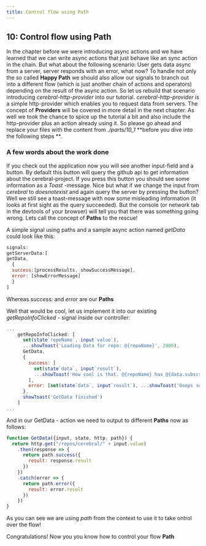 ```yaml
---
title: Control flow using Path
---
```


## 10: Control flow using Path

In the chapter before we were introducing async actions and we have learned that we can write async actions that just behave like an sync action in the chain.
But what about the following scenario: User gets data async from a server, server responds with an error, what now? To handle not only the so called **Happy Path** we should also allow our signals to branch out into a different flow (which is just another chain of actions and operators) depending on the result of the async action.
So let us rebuild that scenario introducing *cerebral-http-provider* into our tutorial. *cerebral-http-provider* is a simple http-provider which enables you to request data from servers.  The concept of **Providers** will be covered in more detail in the next chapter. As well we took the chance to spice up the tutorial a bit and also include the http-provider plus an action already using it. 
So please go ahead and replace your files with the content from *./parts/10_1* **before you dive into the following steps **.

### A few words about the work done

If you check out the application now you will see another input-field and a button.
By default this button will query the github api to get information about the cerebral-project.
If you press this button you should see some information as a *Toast* -message.
Nice but what if we change the input from *cerebral* to *doesnotexist* and again query the server by pressing the button? Well we still see a toast-message with now some misleading information (it looks at first sight as the query succeeded). But the console (or network tab in the devtools of your browser) will tell you that there was something going wrong.
Lets call the concept of **Paths** to the rescue!


A simple signal using paths and a sample async action named *getData* could look like this:
```js
signals:
getServerData:[
getData, 
  {
  success:[processResults, showSuccessMessage], 
  error: [showErrorMessage]
  }
]
```

Whereas *success:* and *error* are our **Paths**

Well that would be cool, let us implement it into our existing *getRepoInfoClicked* - signal inside our controller:

```js
...
    getRepoInfoClicked: [
      set(state`repoName`, input`value`),
      ...showToast('Loading Data for repo: @{repoName}', 2000),
      GetData,
      {
        success: [
          set(state`data`, input`result`),
          ...showToast('How cool is that. @{repoName} has @{data.subscribers_count} subscribers and @{data.stargazers_count} stars!', 5000, "success")
        ],
        error: [set(state`data`, input`result`), ...showToast('Ooops something went wrong: @{data.message}', 5000, "error")]
      },
      showToast('GetData finished')
    ]
...
```
And in our GetData - action we need to output  to different **Paths** now as follows:

```js
function GetData({input, state, http, path}) {
  return http.get("/repos/cerebral/" + input.value)
    .then(response => {
      return path.success({
        result: response.result
      })
    })
    .catch(error => {
      return path.error({
        result: error.result
      })
    })
}
```

As you can see we are using *path* from the context to use it to take ontrol over the flow!


Congratulations! Now you you know how to control your flow  **Path**